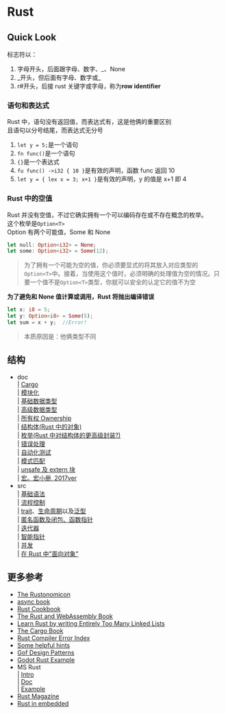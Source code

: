 # Rust

## Quick Look

标志符以：<br>

1. 字母开头，后面跟字母、数字、\_、None
2. \_开头，但后面有字母、数字或\_
3. r#开头，后接 rust 关键字或字母，称为**row identifier**

### 语句和表达式

Rust 中，语句没有返回值，而表达式有，这是他俩的重要区别<br>
且语句以分号结尾，而表达式无分号<br>

1. `let y = 5;`是一个语句
2. `fn func()`是一个语句
3. `{}`是一个表达式
4. `fu func() ->i32 { 10 }`是有效的声明，函数 func 返回 10
5. `let y = { lex x = 3; x+1 }`是有效的声明，y 的值是 x+1 即 4

### Rust 中的空值

Rust 并没有空值，不过它确实拥有一个可以编码存在或不存在概念的枚举。<br>
这个枚举是`Option<T>`<br>
Option 有两个可能值，Some 和 None

```rust
let null: Option<i32> = None;
let some: Option<i32> = Some(12);
```

> 为了拥有一个可能为空的值，你必须要显式的将其放入对应类型的`Option<T>`中。接着，当使用这个值时，必须明确的处理值为空的情况。只要一个值不是`Option<T>`类型，你就可以安全的认定它的值不为空

**为了避免和 None 值计算或调用，Rust 将抛出编译错误**

```rust
let x: i8 = 5;
let y: Option<i8> = Some(5);
let sum = x + y;  //Error!
```

> 本质原因是：他俩类型不同

## 结构

- doc<br>
  | [Cargo](./doc/cargo.md)<br>
  | [模块化](./doc/modularize.md)<br>
  | [基础数据类型](./doc/base_type.md)<br>
  | [高级数据类型](./doc/advanced_type.md)<br>
  | [所有权 Ownership](./doc/ownership.md)<br>
  | [结构体(Rust 中的对象)](./doc/structure.md)<br>
  | [枚举(Rust 中对结构体的更高级封装?)](./doc/enums.md)<br>
  | [错误处理](./doc/error_handle.md)<br>
  | [自动化测试](./doc/auto_testing.md)<br>
  | [模式匹配](./doc/patterns.md)<br>
  | [unsafe 及 extern 块](./doc/unsafe.md)<br>
  | [宏。宏小册, 2017ver](https://www.bookstack.cn/read/DaseinPhaos-tlborm-chinese/README.md)<br>
- src<br>
  | [基础语法](./src/main.rs)<br>
  | [流程控制](./src/process_control.rs)<br>
  | [trait](./src/traits.rs)、[生命周期](./src/lifecricle.rs)以及[泛型](./src/generics.rs)<br>
  | [匿名函数及闭包、函数指针](./src/anonymous_function.rs)<br>
  | [迭代器](./src/iterator.rs)<br>
  | [智能指针](./src/smart_pointer.rs)<br>
  | [并发](./src/concurrent.rs)<br>
  | [在 Rust 中"面向对象"](./src/oo.rs)<br>

## 更多参考

- [The Rustonomicon](https://github.com/rust-lang/nomicon)<br>
- [async book](https://github.com/rust-lang/async-book)<br>
- [Rust Cookbook](https://github.com/rust-lang-nursery/rust-cookbook)<br>
- [The Rust and WebAssembly Book](https://github.com/rustwasm/book)<br>
- [Learn Rust by writing Entirely Too Many Linked Lists](https://github.com/rust-unofficial/too-many-lists)<br>
- [The Cargo Book](https://github.com/rust-lang/cargo/tree/master/src/doc/src)<br>
- [Rust Compiler Error Index](https://doc.rust-lang.org/error-index.html)<br>
- [Some helpful hints](https://chercher.tech/rust/errors-in-rust)<br>
- [Gof Design Patterns](https://github.com/lpxxn/rust-design-pattern)<br>
- [Godot Rust Example](https://github.com/fringelin/godot_rust_example)<br>
- MS Rust<br>
  | [Intro](https://docs.microsoft.com/en-us/windows/dev-environment/rust/rust-for-windows)<br>
  | [Doc](https://microsoft.github.io/windows-docs-rs/doc)<br>
  | [Example](https://github.com/kekeimiku/msrs)<br>
- [Rust Magazine](https://rustmagazine.github.io/rust_magazine_2021/index.html)<br>
- [Rust in embedded](https://docs.rust-embedded.org/)
